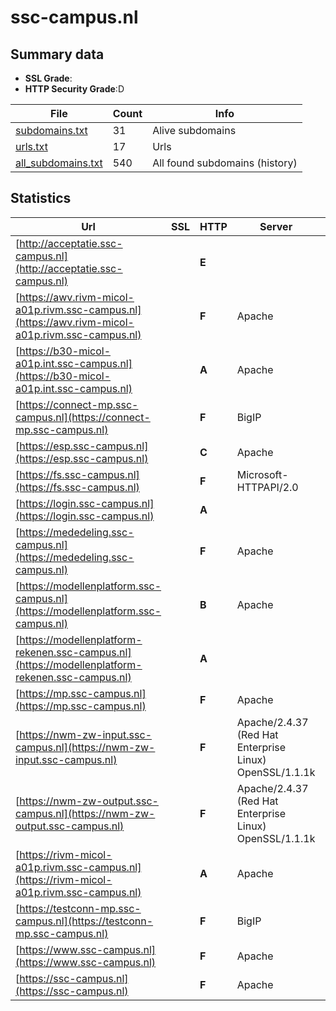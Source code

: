 

# ssc-campus.nl
## Summary data


 - **SSL Grade**:
 - **HTTP Security Grade**:D


| File       | Count | Info |
|------------|-------|------|
|[subdomains.txt](/data/ssc-campus.nl/subdomains.txt)|31|Alive subdomains|
|[urls.txt](/data/ssc-campus.nl/urls.txt)|17|Urls|
|[all_subdomains.txt](/data/ssc-campus.nl/all_subdomains.txt)|540|All found subdomains (history)|


## Statistics


| Url | SSL | HTTP | Server | Cookie | HSTS | CORS | CTO | CSP | XFO | XXP | RP |FP| Tech |Title |
|--------|-------|-------|------|------|------|------|------|------|------|------|------|------|------|------|
|[http://acceptatie.ssc-campus.nl](http://acceptatie.ssc-campus.nl)| | **E**|| | | | | | | | :white_check_mark: | |||
|[https://awv.rivm-micol-a01p.rivm.ssc-campus.nl](https://awv.rivm-micol-a01p.rivm.ssc-campus.nl)| | **F**|Apache| | | | | | | | :white_check_mark: | |Apache HTTP Server HSTS|Redirecting...|
|[https://b30-micol-a01p.int.ssc-campus.nl](https://b30-micol-a01p.int.ssc-campus.nl)| | **A**|Apache| |:white_check_mark: | | | | :white_check_mark: | :white_check_mark: | :white_check_mark: | |Apache HTTP Server HSTS|Redirecting...|
|[https://connect-mp.ssc-campus.nl](https://connect-mp.ssc-campus.nl)| | **F**|BigIP|:warning: | | | | | :white_check_mark: | | :white_check_mark: | |F5 BigIP||
|[https://esp.ssc-campus.nl](https://esp.ssc-campus.nl)| | **C**|Apache| |:white_check_mark: | | | | | | :white_check_mark: | |Apache HTTP Server HSTS|Access Gateway|
|[https://fs.ssc-campus.nl](https://fs.ssc-campus.nl)| | **F**|Microsoft-HTTPAPI/2.0| | | | | | | | :white_check_mark: | |Microsoft HTTPAPI:2.0|Not Found|
|[https://login.ssc-campus.nl](https://login.ssc-campus.nl)| | **A**|| |:white_check_mark: | | | | :white_check_mark: | :white_check_mark: | :white_check_mark: | |HSTS Java||
|[https://mededeling.ssc-campus.nl](https://mededeling.ssc-campus.nl)| | **F**|Apache| | | | | | | | :white_check_mark: | |Apache HTTP Server HSTS|301 Moved Perman...|
|[https://modellenplatform.ssc-campus.nl](https://modellenplatform.ssc-campus.nl)| | **B**|Apache|:warning: |:white_check_mark: | | | | :white_check_mark: | :white_check_mark: | :white_check_mark: | |Apache HTTP Server HSTS|302 Found|
|[https://modellenplatform-rekenen.ssc-campus.nl](https://modellenplatform-rekenen.ssc-campus.nl)| | **A**|| |:white_check_mark: | | | | :white_check_mark: | :white_check_mark: | :white_check_mark: | :white_check_mark: |HSTS||
|[https://mp.ssc-campus.nl](https://mp.ssc-campus.nl)| | **F**|Apache| | | | | | | | :white_check_mark: | |Apache HTTP Server HSTS|302 Found|
|[https://nwm-zw-input.ssc-campus.nl](https://nwm-zw-input.ssc-campus.nl)| | **F**|Apache/2.4.37 (Red Hat Enterprise Linux) OpenSSL/1.1.1k| | | | | | | | :white_check_mark: | |Apache HTTP Server:2.4.37 OpenSSL:1.1.1k Red Hat||
|[https://nwm-zw-output.ssc-campus.nl](https://nwm-zw-output.ssc-campus.nl)| | **F**|Apache/2.4.37 (Red Hat Enterprise Linux) OpenSSL/1.1.1k| | | | | | | | :white_check_mark: | |Apache HTTP Server:2.4.37 OpenSSL:1.1.1k Red Hat|Test Page for th...|
|[https://rivm-micol-a01p.rivm.ssc-campus.nl](https://rivm-micol-a01p.rivm.ssc-campus.nl)| | **A**|Apache| |:white_check_mark: | | | | :white_check_mark: | :white_check_mark: | :white_check_mark: | |Apache HTTP Server HSTS|Redirecting...|
|[https://testconn-mp.ssc-campus.nl](https://testconn-mp.ssc-campus.nl)| | **F**|BigIP|:warning: | | | | | :white_check_mark: | | :white_check_mark: | |F5 BigIP||
|[https://www.ssc-campus.nl](https://www.ssc-campus.nl)| | **F**|Apache| | | | | | | | :white_check_mark: | |Apache HTTP Server HSTS|301 Moved Perman...|
|[https://ssc-campus.nl](https://ssc-campus.nl)| | **F**|Apache| | | | | | | | :white_check_mark: | |Apache HTTP Server HSTS|301 Moved Perman...|

